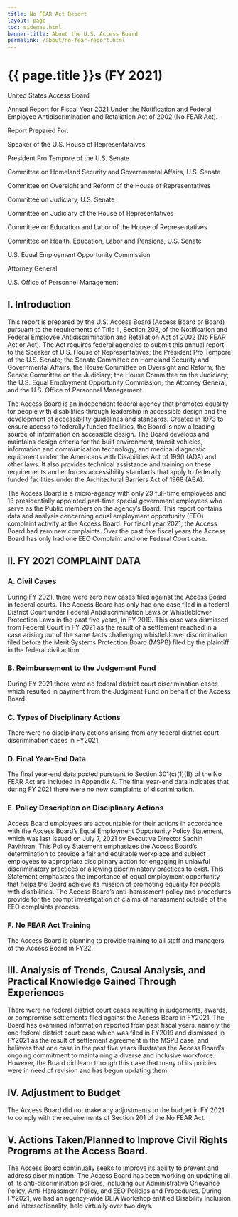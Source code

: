 ```yaml
---
title: No FEAR Act Report
layout: page
toc: sidenav.html
banner-title: About the U.S. Access Board
permalink: /about/no-fear-report.html
---
```


# {{ page.title }}s (FY 2021)

United States Access Board

Annual Report for Fiscal Year 2021 Under the Notification and Federal Employee Antidiscrimination and Retaliation Act of 2002 (No FEAR Act).


Report Prepared For:

Speaker of the U.S. House of Representataives

President Pro Tempore of the U.S. Senate

Committee on Homeland Security and Governmental Affairs, U.S. Senate

Committee on Oversight and Reform of the House of Representatives

Committee on Judiciary, U.S. Senate 

Committee on Judiciary of the House of Representatives

Committee on Education and Labor of the House of Representatives

Committee on Health, Education, Labor and Pensions, U.S. Senate

U.S. Equal Employment Opportunity Commission

Attorney General

U.S. Office of Personnel Management


## I. Introduction

This report is prepared by the U.S. Access Board (Access Board or Board) pursuant to the requirements of Title II, Section 203, of the Notification and Federal Employee Antidiscrimination and Retaliation Act of 2002 (No FEAR Act or Act). The Act requires federal agencies to submit this annual report to the Speaker of U.S. House of Representatives; the President Pro Tempore of the U.S. Senate; the Senate Committee on Homeland Security and Governmental Affairs; the House Committee on Oversight and Reform; the Senate Committee on the Judiciary; the House Committee on the Judiciary; the U.S. Equal Employment Opportunity Commission; the Attorney General; and the U.S. Office of Personnel Management.

The Access Board is an independent federal agency that promotes equality for people with disabilities through leadership in accessible design and the development of accessibility guidelines and standards. Created in 1973 to ensure access to federally funded facilities, the Board is now a leading source of information on accessible design. The Board develops and maintains design criteria for the built environment, transit vehicles, information and communication technology, and medical diagnostic equipment under the Americans with Disabilities Act of 1990 (ADA) and other laws. It also provides technical assistance and training on these requirements and enforces accessibility standards that apply to federally funded facilities under the Architectural Barriers Act of 1968 (ABA).

The Access Board is a micro-agency with only 29 full-time employees and 13 presidentially appointed part-time special government employees who serve as the Public members on the agency’s Board. This report contains data and analysis concerning equal employment opportunity (EEO) complaint activity at the Access Board. For fiscal year 2021, the Access Board had zero new complaints. Over the past five fiscal years the Access Board has only had one EEO Complaint and one Federal Court case.

## II. FY 2021 COMPLAINT DATA

### A.  Civil Cases

During FY 2021, there were zero new cases filed against the Access Board in federal courts. The Access Board has only had one case filed in a federal District Court under Federal Antidiscrimination Laws or Whistleblower Protection Laws in the past five years, in FY 2019. This case was dismissed from Federal Court in FY 2021 as the result of a settlement reached in a case arising out of the same facts challenging whistleblower discrimination filed before the Merit Systems Protection Board (MSPB) filed by the plaintiff in the federal civil action.

### B.  Reimbursement to the Judgement Fund

During FY 2021 there were no federal district court discrimination cases which resulted in payment from the Judgment Fund on behalf of the Access Board.

### C.  Types of Disciplinary Actions

There were no disciplinary actions arising from any federal district court discrimination cases in FY2021.

### D. Final Year-End Data

The final year-end data posted pursuant to Section 301(c)(1)(B) of the No FEAR Act are included in Appendix A. The final year-end data indicates that during FY 2021 there were no new complaints of discrimination.

### E.  Policy Description on Disciplinary Actions

Access Board employees are accountable for their actions in accordance with the Access Board’s Equal Employment Opportunity Policy Statement, which was last issued on July 7, 2021 by Executive Director Sachin Pavithran. This Policy Statement emphasizes the Access Board’s determination to provide a fair and equitable workplace and subject employees to appropriate disciplinary action for engaging in unlawful discriminatory practices or allowing discriminatory practices to exist. This Statement emphasizes the importance of equal employment opportunity that helps the Board achieve its mission of promoting equality for people with disabilities. The Access Board’s anti-harassment policy and procedures provide for the prompt investigation of claims of harassment outside of the EEO complaints process.

### F.  No FEAR Act Training

The Access Board is planning to provide training to all staff and managers of the Access Board in FY22.

## III.  Analysis of Trends, Causal Analysis, and Practical Knowledge Gained Through Experiences

There were no federal district court cases resulting in judgements, awards, or compromise settlements filed against the Access Board in FY2021. The Board has examined information reported from past fiscal years, namely the one federal district court case which was filed in FY2019 and dismissed in FY2021 as the result of settlement agreement in the MSPB case, and believes that one case in the past five years illustrates the Access Board’s ongoing commitment to maintaining a diverse and inclusive workforce. However, the Board did learn through this case that many of its policies were in need of revision and has begun updating them.

## IV.  Adjustment to Budget

The Access Board did not make any adjustments to the budget in FY 2021 to comply with the requirements of Section 201 of the No FEAR Act.

## V.  Actions Taken/Planned to Improve Civil Rights Programs at the Access Board.

The Access Board continually seeks to improve its ability to prevent and address discrimination. The Access Board has been working on updating all of its anti-discrimination policies, including our Administrative Grievance Policy, Anti-Harassment Policy, and EEO Policies and Procedures. During FY2021, we had an agency-wide DEIA Workshop entitled Disability Inclusion and Intersectionality, held virtually over two days.

